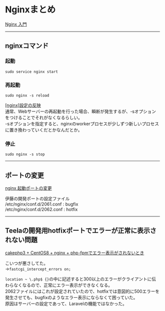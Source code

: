 # Nginxまとめ

[Nginx 入門](http://www2.matsue-ct.ac.jp/home/kanayama/text/nginx/all.html)  

---

## nginxコマンド

### 起動

`sudo service nginx start`  

### 再起動

`sudo nginx -s reload`  

[[nginx]設定の反映](https://qiita.com/WisteriaWave/items/fa2e7f4442aee497fe46)  
通常、Webサーバーの再起動を行った場合、瞬断が発生するが、-sオプションをつけることでそれがなくなるらしい。  
-sオプションを指定すると、nginxのworkerプロセスが少しずつ新しいプロセスに置き換わっていくだとかなんだとか。  

### 停止

`sudo nginx -s stop`  

---

## ポートの変更

[nginx 起動ポートの変更](https://qiita.com/Watercat3/items/38b2bac5fa70b232bee3)  

伊藤の開発ポートの設定ファイル  
/etc/nginx/conf.d/2061.conf : bugfix  
/etc/nginx/conf.d/2062.conf : hotfix  

---

## Teelaの開発用hotfixポートでエラーが正常に表示されない問題

[cakephp3 + CentOS8 + nginx + php-fpmでエラー表示がされないとき](https://blog.supersonico.info/archives/4277/)  

こいつが悪さしてた。  
→`fastcgi_intercept_errors on;`  

`location ~ \.php$ {}`の中に記述すると300以上のエラーがクライアントに伝わらなくなるので、正常にエラー表示ができなくなる。  
2062ファイルにはこれが設定されていたので、hotfixでは意図的に500エラーを発生させても、bugfixのようなエラー表示にならなくて困っていた。  
原因はサーバーの設定であって、Laravelの機能ではなかった。  
